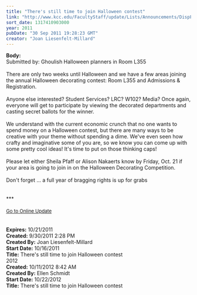 ```yaml
---
title: "There's still time to join Halloween contest"
link: "http://www.kcc.edu/FacultyStaff/update/Lists/Announcements/DispForm.aspx?ID=465"
sort_date: 1317410903000
year: 2011
pubDate: "30 Sep 2011 19:28:23 GMT"
creator: "Joan Liesenfelt-Millard"
---
```


<div><b>Body:</b> <div class="ExternalClassF500B7042A734EEEA0822DE92E9B28A3">
<div>Submitted by: Ghoulish Halloween planners in Room L355<br /> <br />There are only two weeks until Halloween and we have a few areas joining the annual Halloween decorating contest: Room L355 and Admissions &amp; Registration. <br /><br />Anyone else interested? Student Services? LRC? W102? Media? Once again, everyone will get to participate by viewing the decorated departments and casting secret ballots for the winner.<br /><br />We understand with the current economic crunch that no one wants to spend money on a Halloween contest, but there are many ways to be creative with your theme without spending a dime. We've even seen how crafty and imaginative some of you are, so we know you can come up with some pretty cool ideas! It's time to put on those thinking caps!<br /><br />Please let either Sheila Pfaff or Alison Nakaerts know by Friday, Oct. 21 if your area is going to join in on the Halloween Decorating Competition. <br /><br />Don't forget ... a full year of bragging rights is up for grabs</div>
<div> </div>
<div> </div>
<div>***</div>
<div> </div>
<div>
<div><font size="2"><a href="/FacultyStaff/update/Pages/dailyupdate.aspx">Go to Online Update</a></font></div>
<div><font size="2"></font> </div>
<div> </div></div>
<div></div></div></div>
<div><b>Expires:</b> 10/21/2011</div>
<div><b>Created:</b> 9/30/2011 2:28 PM</div>
<div><b>Created By:</b> Joan Liesenfelt-Millard</div>
<div><b>Start Date:</b> 10/16/2011</div>
<div><b>Title:</b> There&#39;s still time to join Halloween contest</div>
2012</div>
<div><b>Created:</b> 10/11/2012 8:42 AM</div>
<div><b>Created By:</b> Ellen Schmidt</div>
<div><b>Start Date:</b> 10/22/2012</div>
<div><b>Title:</b> There&#39;s still time to join Halloween contest</div>
